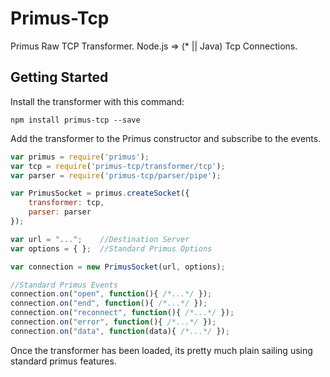Primus-Tcp
=======

Primus Raw TCP Transformer.
Node.js => (* || Java) Tcp Connections.

## Getting Started
Install the transformer with this command:

```shell
npm install primus-tcp --save
```

Add the transformer to the Primus constructor and subscribe to the events.

```javascript
var primus = require('primus');
var tcp = require('primus-tcp/transformer/tcp');
var parser = require('primus-tcp/parser/pipe');

var PrimusSocket = primus.createSocket({
    transformer: tcp,
    parser: parser
});

var url = "...";    //Destination Server
var options = { };  //Standard Primus Options

var connection = new PrimusSocket(url, options);

//Standard Primus Events
connection.on("open", function(){ /*...*/ });
connection.on("end", function(){ /*...*/ });
connection.on("reconnect", function(){ /*...*/ });
connection.on("error", function(){ /*...*/ });
connection.on("data", function(data){ /*...*/ });
```

Once the transformer has been loaded, its pretty much plain sailing using standard primus features.
